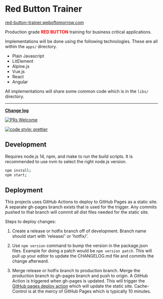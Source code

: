 # Red Button Trainer

[red-button-trainer.weboftomorrow.com](http://red-button-trainer.weboftomorrow.com/)

Production grade <b style="color:red;text-transform:uppercase;">red button</b> training for business critical applications.

Implementations will be done using the following technologies. These are all
within the `apps/` directory.

- Plain Javascript
- LitElement
- Alpine.js
- Vue.js
- React
- Angular

All implementations will share some common code which is in the `libs/` directory.

---

**[Change log](CHANGELOG.md)**

[![PRs Welcome](https://img.shields.io/badge/PRs-welcome-brightgreen.svg?style=flat-square)](http://makeapullrequest.com)

[![code style: prettier](https://img.shields.io/badge/code%20style-prettier-ff69b4.svg)](https://github.com/prettier/prettier)

## Development

Requires node.js 14, npm, and make to run the build scripts. It is recommended
to use nvm to select the right node.js version.

```bash
npm install;
npm start;
```

## Deployment

This projects uses GitHub Actions to deploy to GitHub Pages as a static site.
A separate gh-pages branch exists that is used for the trigger. Any commits
pushed to that branch will commit all dist files needed for the static site.

Steps to deploy changes:

1. Create a release or hotfix branch off of development. Branch name should
   start with 'release/' or 'hotfix/'.

2. Use `npm version` command to bump the version in the package.json files.
   Example for doing a patch would be `npm version patch`. This will pull up
   your editor to update the CHANGELOG.md file and commits the change afterward.

3. Merge release or hotfix branch to production branch. Merge the production
   branch to gh-pages branch and push to origin. A GitHub Action is triggered
   when gh-pages is updated. This will trigger the
   [GitHub pages deploy action](.github/workflows/github-pages-deploy.yml)
   which will update the static site. Cache-Control is at the mercy of GitHub
   Pages which is typically 10 minutes.
